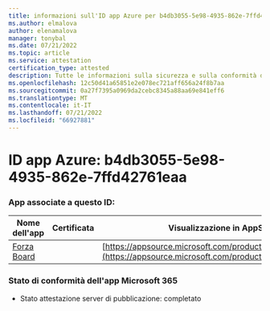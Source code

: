 ```yaml
---
title: informazioni sull'ID app Azure per b4db3055-5e98-4935-862e-7ffd42761eaa
ms.author: elmalova
author: elenamalova
manager: tonybal
ms.date: 07/21/2022
ms.topic: article
ms.service: attestation
certification_type: attested
description: Tutte le informazioni sulla sicurezza e sulla conformità disponibili per b4db3055-5e98-4935-862e-7ffd42761eaa.
ms.openlocfilehash: 12c50d41a65851e2e078ec721aff656a24f8b7aa
ms.sourcegitcommit: 0a27f7395a0969da2cebc8345a88aa69e841eff6
ms.translationtype: MT
ms.contentlocale: it-IT
ms.lasthandoff: 07/21/2022
ms.locfileid: "66927881"
---
```

# <a name="azure-app-id-b4db3055-5e98-4935-862e-7ffd42761eaa"></a>ID app Azure: b4db3055-5e98-4935-862e-7ffd42761eaa


### <a name="apps-associated-with-this-id"></a>App associate a questo ID:
| **Nome dell'app** | **Certificata** | **Visualizzazione in AppSource** |
|--------------|---------------|-----------------------|
| [Forza Board](../forward/WA200004274.md) |  | [https://appsource.microsoft.com/product/office/WA200004274](https://appsource.microsoft.com/product/office/WA200004274) |

### <a name="microsoft-365-app-compliance-status"></a>Stato di conformità dell'app Microsoft 365
- Stato attestazione server di pubblicazione: completato
